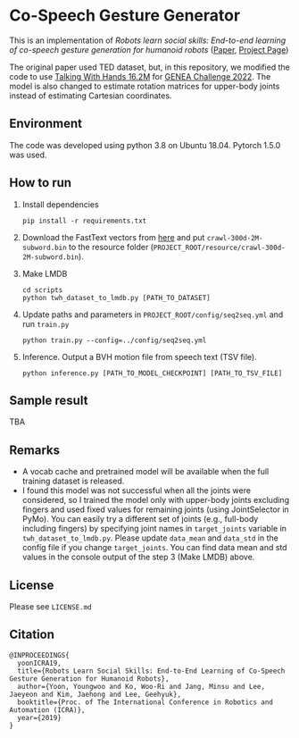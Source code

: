 # Co-Speech Gesture Generator

This is an implementation of *Robots learn social skills: End-to-end learning of co-speech gesture generation for humanoid robots* ([Paper](https://arxiv.org/abs/1810.12541), [Project Page](https://sites.google.com/view/youngwoo-yoon/projects/co-speech-gesture-generation))

The original paper used TED dataset, but, in this repository, we modified the code to use [Talking With Hands 16.2M](https://github.com/facebookresearch/TalkingWithHands32M) for [GENEA Challenge 2022](https://genea-workshop.github.io/2022/challenge/).
The model is also changed to estimate rotation matrices for upper-body joints instead of estimating Cartesian coordinates.
  

## Environment
The code was developed using python 3.8 on Ubuntu 18.04. Pytorch 1.5.0 was used.

## How to run

1. Install dependencies 
    ```
    pip install -r requirements.txt
    ```

2. Download the FastText vectors from [here](https://fasttext.cc/docs/en/english-vectors.html) and put `crawl-300d-2M-subword.bin` to the resource folder (`PROJECT_ROOT/resource/crawl-300d-2M-subword.bin`). 

3. Make LMDB
    ```
    cd scripts
    python twh_dataset_to_lmdb.py [PATH_TO_DATASET]
    ```

4. Update paths and parameters in `PROJECT_ROOT/config/seq2seq.yml` and run `train.py`
    ```
    python train.py --config=../config/seq2seq.yml
    ```

5. Inference. Output a BVH motion file from speech text (TSV file).
    ```
    python inference.py [PATH_TO_MODEL_CHECKPOINT] [PATH_TO_TSV_FILE]
    ```


## Sample result

TBA


## Remarks

* A vocab cache and pretrained model will be available when the full training dataset is released.
* I found this model was not successful when all the joints were considered, so I trained the model only with upper-body joints excluding fingers and used fixed values for remaining joints (using JointSelector in PyMo). You can easily try a different set of joints (e.g., full-body including fingers) by specifying joint names in `target_joints` variable in `twh_dataset_to_lmdb.py`. Please update `data_mean` and `data_std` in the config file if you change `target_joints`. You can find data mean and std values in the console output of the step 3 (Make LMDB) above.


## License

Please see `LICENSE.md`


## Citation

```
@INPROCEEDINGS{
  yoonICRA19,
  title={Robots Learn Social Skills: End-to-End Learning of Co-Speech Gesture Generation for Humanoid Robots},
  author={Yoon, Youngwoo and Ko, Woo-Ri and Jang, Minsu and Lee, Jaeyeon and Kim, Jaehong and Lee, Geehyuk},
  booktitle={Proc. of The International Conference in Robotics and Automation (ICRA)},
  year={2019}
}
```
 

